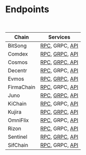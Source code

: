 # Endpoints

#### ​

| Chain      | Services                                                                                                                                |
| ---------- | --------------------------------------------------------------------------------------------------------------------------------------- |
| BitSong    | [RPC](https://rpc.bitsong.chaintools.tech), GRPC, [API](https://api.bitsong.chaintools.tech)                                            |
| Comdex     | [RPC](https://rpc.comdex.chaintools.tech), [GRPC](https://grpc.comdex.chaintools.tech), [API](https://api.comdex.chaintools.tech)       |
| Cosmos     | [RPC](http://rpc.cosmos.chiantools.tech/), [GRPC](http://grpc.cosmos.chiantools.tech/),[ API](http://api.cosmos.chiantools.tech/)       |
| Decentr    | [RPC](https://rpc.decentr.chaintools.tech), GRPC, [API](https://api.decentr.chaintools.tech)                                            |
| Evmos      | [RPC](https://rpc.evmos.chaintools.tech), [GRPC](https://grpc.evmos.chaintools.tech), [API](https://api.evmos.chaintools.tech)          |
| FirmaChain | [RPC](https://rpc.firmachain.chaintools.tech), GRPC, [API](https://api.firmachain.chaintools.tech)                                      |
| Juno       | [RPC](https://rpc.juno.chaintools.tech), [GRPC](https://grpc.juno.chaintools.tech), [API](https://api.juno.chaintools.tech)             |
| KiChain    | [RPC](https://rpc.kichain.chaintools.tech), GRPC, [API](https://api.kichain.chaintools.tech)                                            |
| Kujira     | [RPC](https://rpc.kujira.chaintools.tech), [GRPC](https://grpc.kujira.chaintools.tech), [API](https://api.kujira.chaintools.tech)       |
| OmniFlix   | [RPC](https://rpc.omniflix.chaintools.tech), GRPC, [API](https://api.omniflix.chaintools.tech)                                          |
| Rizon      | [RPC](https://rpc.rizon.chaintools.tech), GRPC, [API](https://api.rizon.chaintools.tech)                                                |
| Sentinel   | [RPC](https://rpc.sentinel.chaintools.tech), [GRPC](https://grpc.sentonel.chaintools.tech), [API](https://api.sentinel.chaintools.tech) |
| SifChain   | [RPC](https://rpc.sifchain.chaintools.tech), GRPC, [API](https://api.sifchain.chaintools.tech)                                          |

